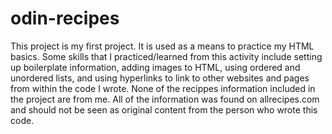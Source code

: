 # odin-recipes
This project is my first project. It is used as a means to practice my HTML basics. Some skills that I practiced/learned from this activity include setting up boilerplate information, adding images to HTML, using ordered and unordered lists, and using hyperlinks to link to other websites and pages from within the code I wrote. None of the recippes information included in the project are from me. All of the information was found on allrecipes.com and should not be seen as original content from the person who wrote this code.
